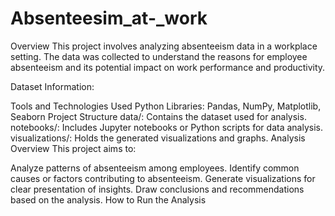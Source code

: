# Absenteesim_at-_work
Overview
This project involves analyzing absenteeism data in a workplace setting. The data was collected to understand the reasons for employee absenteeism and its potential impact on work performance and productivity.


Dataset Information:


Tools and Technologies Used
Python
Libraries: Pandas, NumPy, Matplotlib, Seaborn
Project Structure
data/: Contains the dataset used for analysis.
notebooks/: Includes Jupyter notebooks or Python scripts for data analysis.
visualizations/: Holds the generated visualizations and graphs.
Analysis Overview
This project aims to:

Analyze patterns of absenteeism among employees.
Identify common causes or factors contributing to absenteeism.
Generate visualizations for clear presentation of insights.
Draw conclusions and recommendations based on the analysis.
How to Run the Analysis
